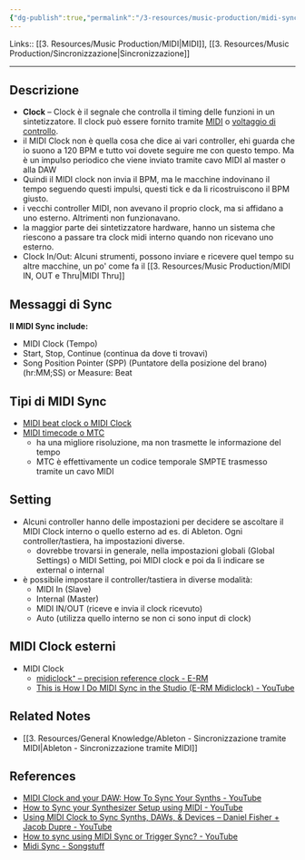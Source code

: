 ```yaml
---
{"dg-publish":true,"permalink":"/3-resources/music-production/midi-sync/","tags":["type/note"]}
---
```


Links:: [[3. Resources/Music Production/MIDI\|MIDI]], [[3. Resources/Music Production/Sincronizzazione\|Sincronizzazione]]

---

## Descrizione

- **Clock** – Clock è il segnale che controlla il timing delle funzioni in un sintetizzatore. Il clock può essere fornito tramite [MIDI](https://blog.landr.com/synth-terms/#MIDI) o [voltaggio di controllo](https://blog.landr.com/synth-terms/#control-voltage).
- il MIDI Clock non è quella cosa che dice ai vari controller, ehi guarda che io suono a 120 BPM e tutto voi dovete seguire me con questo tempo. Ma è un impulso periodico che viene inviato tramite cavo MIDI al master o alla DAW
- Quindi il MIDI clock non invia il BPM, ma le macchine indovinano il tempo seguendo questi impulsi, questi tick e da li ricostruiscono il BPM giusto. 
- i vecchi controller MIDI, non avevano il proprio clock, ma si affidano a uno esterno. Altrimenti non funzionavano. 
- la maggior parte dei sintetizzatore hardware, hanno un sistema che riescono a passare tra clock midi interno quando non ricevano uno esterno.
- Clock In/Out: Alcuni strumenti, possono inviare e ricevere quel tempo su altre macchine, un po' come fa il [[3. Resources/Music Production/MIDI IN, OUT e Thru\|MIDI Thru]]




## Messaggi di Sync 

**Il MIDI Sync include:**
- MIDI Clock (Tempo)
- Start, Stop, Continue (continua da dove ti trovavi)
- Song Position Pointer (SPP) (Puntatore della posizione del brano) (hr:MM;SS) or Measure: Beat

## Tipi di MIDI Sync

- [MIDI beat clock o MIDI Clock](https://en.wikipedia.org/wiki/MIDI_beat_clock)
- [MIDI timecode o MTC](https://en.wikipedia.org/wiki/MIDI_timecode)
	- ha una migliore risoluzione, ma non trasmette le informazione del tempo
	- MTC è effettivamente un codice temporale SMPTE trasmesso tramite un cavo MIDI


## Setting

- Alcuni controller hanno delle impostazioni per decidere se ascoltare il MIDI Clock interno o quello esterno ad es. di Ableton. Ogni controller/tastiera, ha impostazioni diverse. 
	- dovrebbe trovarsi in generale, nella impostazioni globali (Global Settings) o MIDI Setting, poi MIDI clock e poi da lì indicare se external o internal
- è possibile impostare il controller/tastiera in diverse modalità:
	- MIDI In (Slave)
	- Internal (Master)
	- MIDI IN/OUT (riceve e invia il clock ricevuto)
	- Auto (utilizza quello interno se non ci sono input di clock)


## MIDI Clock esterni

- MIDI Clock
	- [midiclock⁺ – precision reference clock - E-RM](https://www.e-rm.de/midiclock/)
	- [This is How I Do MIDI Sync in the Studio (E-RM Midiclock) - YouTube](https://www.youtube.com/watch?v=c9SPRVWVShM)




## Related Notes

- [[3. Resources/General Knowledge/Ableton - Sincronizzazione tramite MIDI\|Ableton - Sincronizzazione tramite MIDI]]



## References

- [MIDI Clock and your DAW: How To Sync Your Synths - YouTube](https://www.youtube.com/watch?v=EjrvApZgMZo)
- [How to Sync your Synthesizer Setup using MIDI - YouTube](https://www.youtube.com/watch?v=v4ZeXXpRC0Q)
- [Using MIDI Clock to Sync Synths, DAWs, & Devices – Daniel Fisher + Jacob Dupre - YouTube](https://www.youtube.com/watch?v=kurOg6Fij-s)
- [How to sync using MIDI Sync or Trigger Sync? - YouTube](https://www.youtube.com/watch?v=0_TxXDjn5wY)
- [Midi Sync - Songstuff](https://www.songstuff.com/recording/article/midi_sync/)



